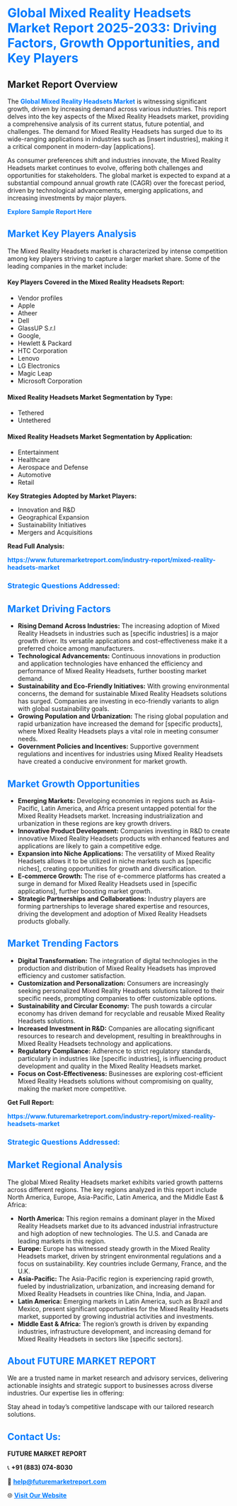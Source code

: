 <h1 style="color: #007BFF;">Global Mixed Reality Headsets Market Report 2025-2033: Driving Factors, Growth Opportunities, and Key Players</h1>

<section id="overview">
<h2>Market Report Overview</h2>
<p>The <a href="https://www.futuremarketreport.com/industry-report/mixed-reality-headsets-market" style="color: #007BFF; text-decoration: none;"><strong>Global Mixed Reality Headsets Market</strong></a> is witnessing significant growth, driven by increasing demand across various industries. This report delves into the key aspects of the Mixed Reality Headsets market, providing a comprehensive analysis of its current status, future potential, and challenges. The demand for Mixed Reality Headsets has surged due to its wide-ranging applications in industries such as [insert industries], making it a critical component in modern-day [applications].</p>
<p>As consumer preferences shift and industries innovate, the Mixed Reality Headsets market continues to evolve, offering both challenges and opportunities for stakeholders. The global market is expected to expand at a substantial compound annual growth rate (CAGR) over the forecast period, driven by technological advancements, emerging applications, and increasing investments by major players.</p>
</section>

<section id="overview">
<p><a href="https://www.futuremarketreport.com/request-sample/reportId=61284" style="color: #007BFF; text-decoration: none;"><strong>Explore Sample Report Here</strong></a></p>
</section>

<section id="key-players">
<h2 style="color: #007BFF;">Market Key Players Analysis</h2>
<p>The Mixed Reality Headsets market is characterized by intense competition among key players striving to capture a larger market share. Some of the leading companies in the market include:</p>
<h4>Key Players Covered in the Mixed Reality Headsets Report:</h4>
<ul><li>Vendor profiles</li><li>Apple</li><li>Atheer</li><li>Dell</li><li>GlassUP S.r.l</li><li>Google,</li><li>Hewlett &amp; Packard</li><li>HTC Corporation</li><li>Lenovo</li><li>LG Electronics</li><li>Magic Leap</li><li>Microsoft Corporation</li></ul>
<h4>Mixed Reality Headsets Market Segmentation by Type:</h4>
<ul><li>Tethered</li><li>Untethered</li></ul>

<h4>Mixed Reality Headsets Market Segmentation by Application:</h4>
<ul><li>Entertainment</li><li>Healthcare</li><li>Aerospace and Defense</li><li>Automotive</li><li>Retail</li></ul>
<p><strong>Key Strategies Adopted by Market Players:</strong></p>
<ul>
<li>Innovation and R&D</li>
<li>Geographical Expansion</li>
<li>Sustainability Initiatives</li>
<li>Mergers and Acquisitions</li>
</ul>
</section>

<section>
<p><strong>Read Full Analysis: </strong></p><a href="https://www.futuremarketreport.com/industry-report/mixed-reality-headsets-market" style="color: #007BFF; text-decoration: none;"><strong>https://www.futuremarketreport.com/industry-report/mixed-reality-headsets-market</strong></a>
<h3 style="color: #007BFF;">Strategic Questions Addressed:</h3>
</section>

<section id="driving-factors">
<h2 style="color: #007BFF;">Market Driving Factors</h2>
<ul>
<li><strong>Rising Demand Across Industries:</strong> The increasing adoption of Mixed Reality Headsets in industries such as [specific industries] is a major growth driver. Its versatile applications and cost-effectiveness make it a preferred choice among manufacturers.</li>
<li><strong>Technological Advancements:</strong> Continuous innovations in production and application technologies have enhanced the efficiency and performance of Mixed Reality Headsets, further boosting market demand.</li>
<li><strong>Sustainability and Eco-Friendly Initiatives:</strong> With growing environmental concerns, the demand for sustainable Mixed Reality Headsets solutions has surged. Companies are investing in eco-friendly variants to align with global sustainability goals.</li>
<li><strong>Growing Population and Urbanization:</strong> The rising global population and rapid urbanization have increased the demand for [specific products], where Mixed Reality Headsets plays a vital role in meeting consumer needs.</li>
<li><strong>Government Policies and Incentives:</strong> Supportive government regulations and incentives for industries using Mixed Reality Headsets have created a conducive environment for market growth.</li>
</ul>
</section>

<section id="growth-opportunities">
<h2 style="color: #007BFF;">Market Growth Opportunities</h2>
<ul>
<li><strong>Emerging Markets:</strong> Developing economies in regions such as Asia-Pacific, Latin America, and Africa present untapped potential for the Mixed Reality Headsets market. Increasing industrialization and urbanization in these regions are key growth drivers.</li>
<li><strong>Innovative Product Development:</strong> Companies investing in R&D to create innovative Mixed Reality Headsets products with enhanced features and applications are likely to gain a competitive edge.</li>
<li><strong>Expansion into Niche Applications:</strong> The versatility of Mixed Reality Headsets allows it to be utilized in niche markets such as [specific niches], creating opportunities for growth and diversification.</li>
<li><strong>E-commerce Growth:</strong> The rise of e-commerce platforms has created a surge in demand for Mixed Reality Headsets used in [specific applications], further boosting market growth.</li>
<li><strong>Strategic Partnerships and Collaborations:</strong> Industry players are forming partnerships to leverage shared expertise and resources, driving the development and adoption of Mixed Reality Headsets products globally.</li>
</ul>
</section>

<section id="trending-factors">
<h2 style="color: #007BFF;">Market Trending Factors</h2>
<ul>
<li><strong>Digital Transformation:</strong> The integration of digital technologies in the production and distribution of Mixed Reality Headsets has improved efficiency and customer satisfaction.</li>
<li><strong>Customization and Personalization:</strong> Consumers are increasingly seeking personalized Mixed Reality Headsets solutions tailored to their specific needs, prompting companies to offer customizable options.</li>
<li><strong>Sustainability and Circular Economy:</strong> The push towards a circular economy has driven demand for recyclable and reusable Mixed Reality Headsets solutions.</li>
<li><strong>Increased Investment in R&D:</strong> Companies are allocating significant resources to research and development, resulting in breakthroughs in Mixed Reality Headsets technology and applications.</li>
<li><strong>Regulatory Compliance:</strong> Adherence to strict regulatory standards, particularly in industries like [specific industries], is influencing product development and quality in the Mixed Reality Headsets market.</li>
<li><strong>Focus on Cost-Effectiveness:</strong> Businesses are exploring cost-efficient Mixed Reality Headsets solutions without compromising on quality, making the market more competitive.</li>
</ul>
</section>

<section>
<p><strong>Get Full Report: </strong></p><a href="https://www.futuremarketreport.com/industry-report/mixed-reality-headsets-market" style="color: #007BFF; text-decoration: none;"><strong>https://www.futuremarketreport.com/industry-report/mixed-reality-headsets-market</strong></a>
<h3 style="color: #007BFF;">Strategic Questions Addressed:</h3>
</section>


<section id="regional-analysis">
<h2 style="color: #007BFF;">Market Regional Analysis</h2>
<p>The global Mixed Reality Headsets market exhibits varied growth patterns across different regions. The key regions analyzed in this report include North America, Europe, Asia-Pacific, Latin America, and the Middle East & Africa:</p>
<ul>
<li><strong>North America:</strong> This region remains a dominant player in the Mixed Reality Headsets market due to its advanced industrial infrastructure and high adoption of new technologies. The U.S. and Canada are leading markets in this region.</li>
<li><strong>Europe:</strong> Europe has witnessed steady growth in the Mixed Reality Headsets market, driven by stringent environmental regulations and a focus on sustainability. Key countries include Germany, France, and the U.K.</li>
<li><strong>Asia-Pacific:</strong> The Asia-Pacific region is experiencing rapid growth, fueled by industrialization, urbanization, and increasing demand for Mixed Reality Headsets in countries like China, India, and Japan.</li>
<li><strong>Latin America:</strong> Emerging markets in Latin America, such as Brazil and Mexico, present significant opportunities for the Mixed Reality Headsets market, supported by growing industrial activities and investments.</li>
<li><strong>Middle East & Africa:</strong> The region’s growth is driven by expanding industries, infrastructure development, and increasing demand for Mixed Reality Headsets in sectors like [specific sectors].</li>
</ul>
</section>

<footer>
<h2 style="color: #007BFF;">About FUTURE MARKET REPORT</h2>
<p>We are a trusted name in market research and advisory services, delivering actionable insights and strategic support to businesses across diverse industries. Our expertise lies in offering:</p>

<p>Stay ahead in today’s competitive landscape with our tailored research solutions.</p>

<h2 style="color: #007BFF;">Contact Us:</h2>
<p><strong>FUTURE MARKET REPORT</strong></p>
<p>📞 <strong>+91 (883) 074-8030</strong></p>
<p>📧 <strong><a href="mailto:help@futuremarketreport.com" style="color: #007BFF;">help@futuremarketreport.com</a></strong></p>
<p>🌐 <strong><a href="https://www.futuremarketreport.com/" style="color: #007BFF;">Visit Our Website</a></strong></p>
</footer>